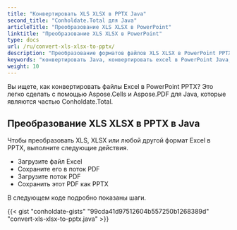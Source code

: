 ```yaml
---
title: "Конвертировать XLS XLSX в PPTX Java"
second_title: "Conholdate.Total для Java"
articleTitle: "Преобразование XLS XLSX в PowerPoint"
linktitle: "Преобразование XLS XLSX в PowerPoint"
type: docs
url: /ru/convert-xls-xlsx-to-pptx/
description: "Преобразование форматов файлов XLS XLSX в PowerPoint PPTX на Java."
keywords: "конвертировать Java, конвертировать excel в PowerPoint Java, конвертировать xls в pptx Java, конвертировать xlsx в powerpoint Java, java конвертировать xls xlsx, xls в pptx java, xlsx в pptx eclipse java, конвертер Java для xls, конвертер Java для xlsx, excel в pptx Java, лист для слайда"
weight: 10
---
```


Вы ищете, как конвертировать файлы Excel в PowerPoint PPTX? Это легко сделать с помощью Aspose.Cells и Aspose.PDF для Java, которые являются частью Conholdate.Total.

## **Преобразование XLS XLSX в PPTX в Java**
Чтобы преобразовать XLS, XLSX или любой другой формат Excel в PPTX, выполните следующие действия.

- Загрузите файл Excel
- Сохраните его в поток PDF
- Загрузите поток PDF
- Сохранить этот PDF как PPTX

В следующем коде подробно показаны шаги.

{{< gist "conholdate-gists" "99cda41d97512604b557250b1268389d" "convert-xls-xlsx-to-pptx.java" >}}
